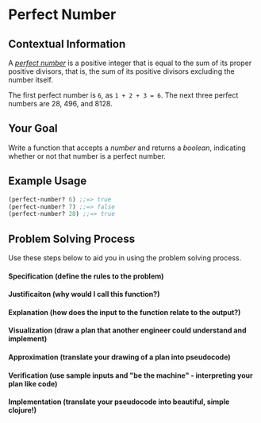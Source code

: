 # Perfect Number


## Contextual Information
A [*perfect number*](https://en.wikipedia.org/wiki/Perfect_number) is a positive integer that is equal to the sum of its proper positive divisors, that is, the sum of its positive divisors excluding the number itself.

The first perfect number is `6`, as `1 + 2 + 3 = 6`. The next three perfect numbers are 28, 496, and 8128.

## Your Goal
Write a function that accepts a *number* and returns a *boolean*, indicating whether or not that number is a perfect number.

## Example Usage
```clojure
(perfect-number? 6) ;;=> true
(perfect-number? 7) ;;=> false
(perfect-number? 28) ;;=> true
```

## Problem Solving Process
Use these steps below to aid you in using the problem solving process.

#### Specification (define the rules to the problem)


#### Justificaiton (why would I call this function?)


#### Explanation (how does the input to the function relate to the output?)


#### Visualization (draw a plan that another engineer could understand and implement)


#### Approximation (translate your drawing of a plan into pseudocode)


#### Verification (use sample inputs and "be the machine" - interpreting your plan like code)


#### Implementation (translate your pseudocode into beautiful, simple clojure!)
